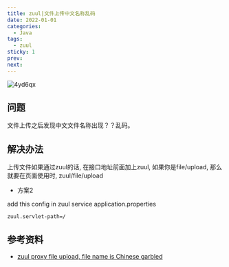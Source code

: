 ```yaml
---
title: zuul|文件上传中文名称乱码
date: 2022-01-01
categories:
  - Java
tags:
  - zuul
sticky: 1
prev: 
next:
---
```


![4yd6qx](https://cdn.jsdelivr.net/gh/qbmzc/images/2022/4yd6qx.jpg)

<!-- more -->

## 问题

文件上传之后发现中文文件名称出现？？乱码。

## 解决办法

上传文件如果通过zuul的话, 在接口地址前面加上zuul, 如果你是file/upload, 那么就要在页面使用时, zuul/file/upload

- 方案2

add this config in zuul service application.properties

```properties
zuul.servlet-path=/
```
## 参考资料

- [zuul proxy file upload, file name is Chinese garbled
](https://github.com/spring-cloud/spring-cloud-netflix/issues/1385)